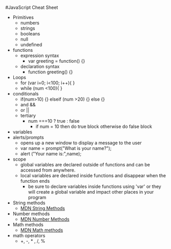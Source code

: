 #JavaScript Cheat Sheet

* Primitives
   * numbers
   * strings
   * booleans
   * null
   * undefined
* functions
   * expression syntax
     * var greeting = function() {}
   * declaration syntax
     * function greeting() {}
* Loops
   * for (var i=0; i<100; i++){ }
   * while (num <100){ }
* conditionals
   * if(num>10) {} elseif (num >20) {} else {}
   * and &&
   * or ||
   * tertiary
     * num ===10 ? true : false
       * if num = 10 then do true block otherwise do false block
* variables
* alerts/prompts
   * opens up a new window to display a message to the user
   * var name = prompt("What is your name?");
   * alert ("Your name is:",name);
* scope
   * global variables are declared outside of functions and can be accessed from anywhere.
   * local variables are declared inside functions and disappear when the function ends
     * be sure to declare variables inside functions using 'var' or they will create a global variable and impact other places in your program
* String methods
   * [MDN String Methods](https://developer.mozilla.org/en-US/docs/Web/JavaScript/Reference/Global_Objects/String)
* Number methods
   * [MDN Number Methods](https://developer.mozilla.org/en-US/docs/Web/JavaScript/Reference/Global_Objects/Number)
* Math methods
   * [MDN Math methods](https://developer.mozilla.org/en-US/docs/Web/JavaScript/Reference/Global_Objects/Math)
* math operators
   * +, -, * , /, %
